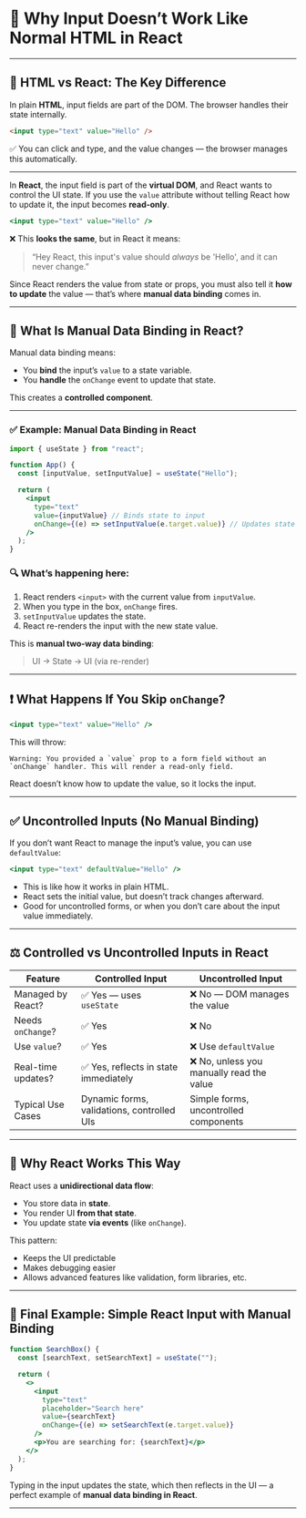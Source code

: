 
# 🧠 Why Input Doesn’t Work Like Normal HTML in React

---

## 📌 HTML vs React: The Key Difference

In plain **HTML**, input fields are part of the DOM. The browser handles their state internally.

```html
<input type="text" value="Hello" />
```

✅ You can click and type, and the value changes — the browser manages this automatically.

---

In **React**, the input field is part of the **virtual DOM**, and React wants to control the UI state. If you use the `value` attribute without telling React how to update it, the input becomes **read-only**.

```jsx
<input type="text" value="Hello" />
```

❌ This **looks the same**, but in React it means:

> “Hey React, this input's value should *always* be 'Hello', and it can never change.”

Since React renders the value from state or props, you must also tell it **how to update** the value — that’s where **manual data binding** comes in.

---

## 🔄 What Is Manual Data Binding in React?

Manual data binding means:

* You **bind** the input’s `value` to a state variable.
* You **handle** the `onChange` event to update that state.

This creates a **controlled component**.

---

### ✅ Example: Manual Data Binding in React

```jsx
import { useState } from "react";

function App() {
  const [inputValue, setInputValue] = useState("Hello");

  return (
    <input
      type="text"
      value={inputValue} // Binds state to input
      onChange={(e) => setInputValue(e.target.value)} // Updates state when input changes
    />
  );
}
```

### 🔍 What’s happening here:

1. React renders `<input>` with the current value from `inputValue`.
2. When you type in the box, `onChange` fires.
3. `setInputValue` updates the state.
4. React re-renders the input with the new state value.

This is **manual two-way data binding**:

> UI → State → UI (via re-render)

---

## ❗ What Happens If You Skip `onChange`?

```jsx
<input type="text" value="Hello" />
```

This will throw:

```
Warning: You provided a `value` prop to a form field without an `onChange` handler. This will render a read-only field.
```

React doesn’t know how to update the value, so it locks the input.

---

## ✅ Uncontrolled Inputs (No Manual Binding)

If you don’t want React to manage the input’s value, you can use `defaultValue`:

```jsx
<input type="text" defaultValue="Hello" />
```

* This is like how it works in plain HTML.
* React sets the initial value, but doesn’t track changes afterward.
* Good for uncontrolled forms, or when you don’t care about the input value immediately.

---

## ⚖️ Controlled vs Uncontrolled Inputs in React

| Feature            | Controlled Input                           | Uncontrolled Input                       |
| ------------------ | ------------------------------------------ | ---------------------------------------- |
| Managed by React?  | ✅ Yes — uses `useState`                    | ❌ No — DOM manages the value             |
| Needs `onChange`?  | ✅ Yes                                      | ❌ No                                     |
| Use `value`?       | ✅ Yes                                      | ❌ Use `defaultValue`                     |
| Real-time updates? | ✅ Yes, reflects in state immediately       | ❌ No, unless you manually read the value |
| Typical Use Cases  | Dynamic forms, validations, controlled UIs | Simple forms, uncontrolled components    |

---

## 🧠 Why React Works This Way

React uses a **unidirectional data flow**:

* You store data in **state**.
* You render UI **from that state**.
* You update state **via events** (like `onChange`).

This pattern:

* Keeps the UI predictable
* Makes debugging easier
* Allows advanced features like validation, form libraries, etc.

---

## 📌 Final Example: Simple React Input with Manual Binding

```jsx
function SearchBox() {
  const [searchText, setSearchText] = useState("");

  return (
    <>
      <input
        type="text"
        placeholder="Search here"
        value={searchText}
        onChange={(e) => setSearchText(e.target.value)}
      />
      <p>You are searching for: {searchText}</p>
    </>
  );
}
```

Typing in the input updates the state, which then reflects in the UI — a perfect example of **manual data binding in React**.

---